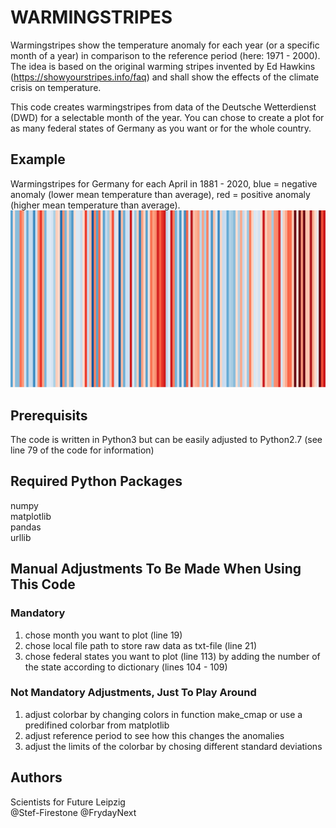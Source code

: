 # WARMINGSTRIPES

Warmingstripes show the temperature anomaly for each year (or a specific month of a year) in comparison to the reference period (here: 1971 - 2000). The idea is based on the original warming stripes invented by Ed Hawkins (https://showyourstripes.info/faq) and shall show the effects of the climate crisis on temperature.

This code creates warmingstripes from data of the Deutsche Wetterdienst (DWD) for a selectable month of the year. You can chose to create a plot for as many federal states of Germany as you want or for the whole country.

## Example
Warmingstripes for Germany for each April in 1881 - 2020, blue = negative anomaly (lower mean temperature than average), red = positive anomaly (higher mean temperature than average).
![Warming Stripes for April 1881 - 2020 for Germany](https://github.com/s4f-leipzig/warmingstripes/blob/master/warmingstripes_Deutschland_04_1881-2020.jpg)

## Prerequisits
The code is written in Python3 but can be easily adjusted to Python2.7 (see line 79 of the code for information)

## Required Python Packages
numpy  
matplotlib  
pandas  
urllib  


## Manual Adjustments To Be Made When Using This Code
### Mandatory
1. chose month you want to plot (line 19)
2. chose local file path to store raw data as txt-file (line 21)
3. chose federal states you want to plot (line 113) by adding the number of the state according to dictionary (lines 104 - 109)

### Not Mandatory Adjustments, Just To Play Around
1. adjust colorbar by changing colors in function make_cmap or use a predifined colorbar from matplotlib
2. adjust reference period to see how this changes the anomalies
3. adjust the limits of the colorbar by chosing different standard deviations


## Authors
Scientists for Future Leipzig <br>
@Stef-Firestone @FrydayNext
